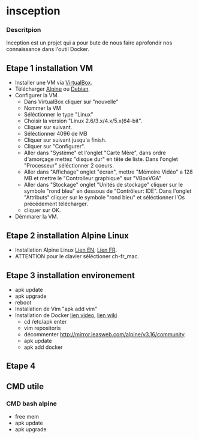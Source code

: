 # insception

### Descritpion

Inception est un projet qui a pour bute de nous faire aprofondir nos connaissance dans l'outil Docker.

## Etape 1 installation VM

* Installer une VM via [VirtualBox](https://www.virtualbox.org/wiki/Downloads).
* Télécharger [Alpine](https://www.alpinelinux.org/downloads/) ou [Debian](https://www.debian.org/releases/buster/).
* Configurer la VM.
    * Dans VirtualBox cliquer sur "nouvelle"
    * Nommer la VM
    * Séléctionner le type "Linux"
    * Choisir la version "Linux 2.6/3.x/4.x/5.x(64-bit".
    * Cliquer sur suivant.
    * Séléctionner 4096 de MB
    * Cliquer sur suivant jusqu'a finish.
    * Cliquer sur "Configurer".
    * Aller dans "Système" et l'onglet "Carte Mère", dans ordre d'amorçage mettez "disque dur" en tête de liste. Dans l'onglet "Processeur" séléctionner 2 coeurs.
    * Aller dans "Affichage" onglet "écran", mettre "Mémoire Vidéo" a 128 MB et mettre le "Controlleur graphique" sur "VBoxVGA"
    * Aller dans "Stockage" onglet "Unités de stockage" cliquer sur le symbole "rond bleu" en dessous de "Contrôleur: IDE". Dans l'onglet "Attributs" cliquer sur le symbole "rond bleu" et séléctionner l'Os précédement télécharger.
    * cliquer sur OK.
* Démmarer la VM.

## Etape 2 installation Alpine Linux

* Installation Alpine Linux [Lien EN](https://wiki.alpinelinux.org/wiki/Alpine_newbie_installation#Login_as_root), [Lien FR](https://doc.ataxya.net/books/alpine-linux/page/installation-dalpine-linux).
* ATTENTION pour le clavier séléctioner ch-fr_mac.

## Etape 3 installation environement 

* apk update
* apk upgrade
* reboot
* Installation de Vim "apk add vim"
* Installation de Docker [lien video](https://www.youtube.com/watch?v=6CVQ75nGVAY), [lien wiki](https://wiki.alpinelinux.org/wiki/Docker)
    * cd /etc/apk enter
    * vim repositoris
    * décommenter http://mirror.leasweb.com/alpine/v3.16/community.
    * apk update
    * apk add docker

## Etape 4 


## CMD utile

### CMD bash alpine

* free mem 
* apk update
* apk upgrade